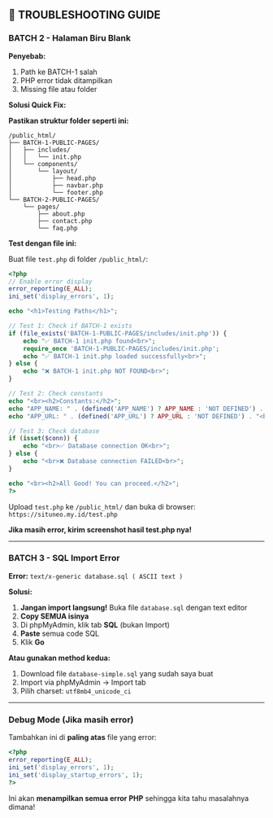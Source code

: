## 🚨 TROUBLESHOOTING GUIDE

### BATCH 2 - Halaman Biru Blank

**Penyebab:**
1. Path ke BATCH-1 salah
2. PHP error tidak ditampilkan
3. Missing file atau folder

**Solusi Quick Fix:**

**Pastikan struktur folder seperti ini:**
```
/public_html/
├── BATCH-1-PUBLIC-PAGES/
│   ├── includes/
│   │   └── init.php
│   └── components/
│       └── layout/
│           ├── head.php
│           ├── navbar.php
│           └── footer.php
└── BATCH-2-PUBLIC-PAGES/
    └── pages/
        ├── about.php
        ├── contact.php
        └── faq.php
```

**Test dengan file ini:**

Buat file `test.php` di folder `/public_html/`:

```php
<?php
// Enable error display
error_reporting(E_ALL);
ini_set('display_errors', 1);

echo "<h1>Testing Paths</h1>";

// Test 1: Check if BATCH-1 exists
if (file_exists('BATCH-1-PUBLIC-PAGES/includes/init.php')) {
    echo "✅ BATCH-1 init.php found<br>";
    require_once 'BATCH-1-PUBLIC-PAGES/includes/init.php';
    echo "✅ BATCH-1 init.php loaded successfully<br>";
} else {
    echo "❌ BATCH-1 init.php NOT FOUND<br>";
}

// Test 2: Check constants
echo "<br><h2>Constants:</h2>";
echo "APP_NAME: " . (defined('APP_NAME') ? APP_NAME : 'NOT DEFINED') . "<br>";
echo "APP_URL: " . (defined('APP_URL') ? APP_URL : 'NOT DEFINED') . "<br>";

// Test 3: Check database
if (isset($conn)) {
    echo "<br>✅ Database connection OK<br>";
} else {
    echo "<br>❌ Database connection FAILED<br>";
}

echo "<br><h2>All Good! You can proceed.</h2>";
?>
```

Upload `test.php` ke `/public_html/` dan buka di browser:
`https://situneo.my.id/test.php`

**Jika masih error, kirim screenshot hasil test.php nya!**

---

### BATCH 3 - SQL Import Error

**Error:** `text/x-generic database.sql ( ASCII text )`

**Solusi:**

1. **Jangan import langsung!** Buka file `database.sql` dengan text editor
2. **Copy SEMUA isinya**
3. Di phpMyAdmin, klik tab **SQL** (bukan Import)
4. **Paste** semua code SQL
5. Klik **Go**

**Atau gunakan method kedua:**
1. Download file `database-simple.sql` yang sudah saya buat
2. Import via phpMyAdmin → Import tab
3. Pilih charset: `utf8mb4_unicode_ci`

---

### Debug Mode (Jika masih error)

Tambahkan ini di **paling atas** file yang error:

```php
<?php
error_reporting(E_ALL);
ini_set('display_errors', 1);
ini_set('display_startup_errors', 1);
?>
```

Ini akan **menampilkan semua error PHP** sehingga kita tahu masalahnya dimana!
